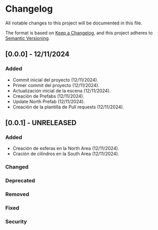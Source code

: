 # Changelog

All notable changes to this project will be documented in this file.

The format is based on [Keep a Changelog](https://keepachangelog.com/en/1.1.0/),
and this project adheres to [Semantic Versioning](https://semver.org/spec/v2.0.0.html).

## [0.0.0] - 12/11/2024

### Added

- Commit inicial del proyecto (12/11/2024).
- Primer commit del proyecto (12/11/2024).
- Actualización inicial de la escena (12/11/2024).
- Creación de Prefabs (12/11/2024).
- Update North Prefab (12/11/2024).
- Creación de la plantilla de Pull requests (12/11/2024).

## [0.0.1] - UNRELEASED

### Added
- Creación de esferas en la North Area (12/11/2024).
- Cración de cilindros en la South Area (12/11/2024).

### Changed

### Deprecated

### Removed

### Fixed

### Security